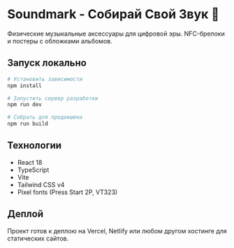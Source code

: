 # Soundmark - Собирай Свой Звук 🎵

Физические музыкальные аксессуары для цифровой эры. NFC-брелоки и постеры с обложками альбомов.

## Запуск локально

```bash
# Установить зависимости
npm install

# Запустить сервер разработки
npm run dev

# Собрать для продакшена
npm run build
```

## Технологии

- React 18
- TypeScript
- Vite
- Tailwind CSS v4
- Pixel fonts (Press Start 2P, VT323)

## Деплой

Проект готов к деплою на Vercel, Netlify или любом другом хостинге для статических сайтов.
